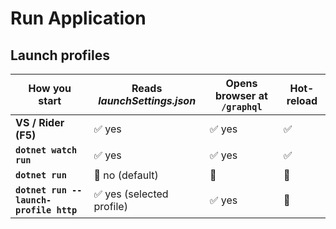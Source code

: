 
# Run Application
## Launch profiles

| How you start                          | Reads *launchSettings.json* | Opens browser at `/graphql` | Hot-reload |
| -------------------------------------- | --------------------------- | --------------------------- | ---------- |
| **VS / Rider (F5)**                    | ✅ yes                       | ✅ yes                       | ✅          |
| **`dotnet watch run`**                 | ✅ yes                       | ✅ yes                       | ✅          |
| **`dotnet run`**                       | 🚫 no (default)             | 🚫                          | 🚫         |
| **`dotnet run --launch-profile http`** | ✅ yes (selected profile)    | ✅ yes                       | 🚫         |
